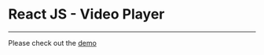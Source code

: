 # React JS - Video Player
---

Please check out the [demo](http://s.codepen.io/PiotrBerebecki/debug/ZppKWQ)
